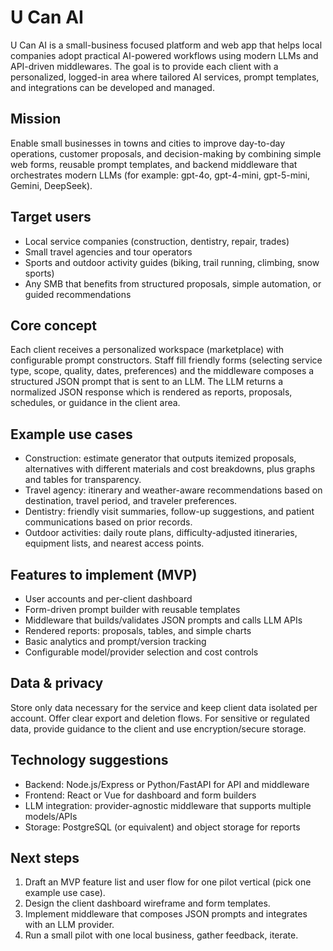 # U Can AI

U Can AI is a small-business focused platform and web app that helps local companies adopt practical AI-powered workflows using modern LLMs and API-driven middlewares. The goal is to provide each client with a personalized, logged-in area where tailored AI services, prompt templates, and integrations can be developed and managed.

## Mission

Enable small businesses in towns and cities to improve day-to-day operations, customer proposals, and decision-making by combining simple web forms, reusable prompt templates, and backend middleware that orchestrates modern LLMs (for example: gpt-4o, gpt-4-mini, gpt-5-mini, Gemini, DeepSeek).

## Target users

- Local service companies (construction, dentistry, repair, trades)
- Small travel agencies and tour operators
- Sports and outdoor activity guides (biking, trail running, climbing, snow sports)
- Any SMB that benefits from structured proposals, simple automation, or guided recommendations

## Core concept

Each client receives a personalized workspace (marketplace) with configurable prompt constructors. Staff fill friendly forms (selecting service type, scope, quality, dates, preferences) and the middleware composes a structured JSON prompt that is sent to an LLM. The LLM returns a normalized JSON response which is rendered as reports, proposals, schedules, or guidance in the client area.

## Example use cases

- Construction: estimate generator that outputs itemized proposals, alternatives with different materials and cost breakdowns, plus graphs and tables for transparency.
- Travel agency: itinerary and weather-aware recommendations based on destination, travel period, and traveler preferences.
- Dentistry: friendly visit summaries, follow-up suggestions, and patient communications based on prior records.
- Outdoor activities: daily route plans, difficulty-adjusted itineraries, equipment lists, and nearest access points.

## Features to implement (MVP)

- User accounts and per-client dashboard
- Form-driven prompt builder with reusable templates
- Middleware that builds/validates JSON prompts and calls LLM APIs
- Rendered reports: proposals, tables, and simple charts
- Basic analytics and prompt/version tracking
- Configurable model/provider selection and cost controls

## Data & privacy

Store only data necessary for the service and keep client data isolated per account. Offer clear export and deletion flows. For sensitive or regulated data, provide guidance to the client and use encryption/secure storage.

## Technology suggestions

- Backend: Node.js/Express or Python/FastAPI for API and middleware
- Frontend: React or Vue for dashboard and form builders
- LLM integration: provider-agnostic middleware that supports multiple models/APIs
- Storage: PostgreSQL (or equivalent) and object storage for reports

## Next steps

1. Draft an MVP feature list and user flow for one pilot vertical (pick one example use case).
2. Design the client dashboard wireframe and form templates.
3. Implement middleware that composes JSON prompts and integrates with an LLM provider.
4. Run a small pilot with one local business, gather feedback, iterate.
